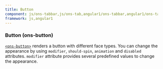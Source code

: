 ```yaml
---
title: Button
component: js/ons-tabbar,js/ons-tab,angular1/ons-tabbar,angular1/ons-tab
framework: js,angular1
---
```


### Button (ons-button)

[`<ons-button>`](/v2/reference/js/ons-button.html) renders a button with different face types. You can change the appearance by using `modifier`, `should-spin`, `animation` and `disabled` attributes. `modifier` attribute provides several predefined values to change the appearance.

